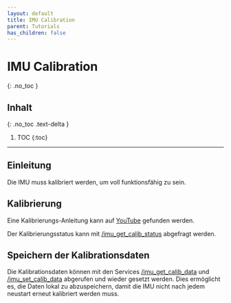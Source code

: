```yaml
---
layout: default
title: IMU Calibration
parent: Tutorials
has_children: false
---
```


# IMU Calibration
{: .no_toc }

## Inhalt
{: .no_toc .text-delta }

1. TOC
{:toc}

---

## Einleitung

Die IMU muss kalibriert werden, um voll funktionsfähig zu sein.

## Kalibrierung

Eine Kalibrierungs-Anleitung kann auf [YouTube](https://www.youtube.com/watch?v=Bw0WuAyGsnY) gefunden werden.

Der Kalibrierungsstatus kann mit [/imu_get_calib_status]({{site.url}}/firmware/interfaces.html#imu_get_calib_status) abgefragt werden.

## Speichern der Kalibrationsdaten

Die Kalibrationsdaten können mit den Services [/imu_get_calib_data]({{site.url}}/firmware/interfaces.html#imu_get_calib_data) und [/imu_set_calib_data]({{site.url}}/firmware/interfaces.html#imu_set_calib_data) abgerufen und wieder gesetzt werden.
Dies ermöglicht es, die Daten lokal zu abzuspeichern, damit die IMU nicht nach jedem neustart erneut kalibriert werden muss.
